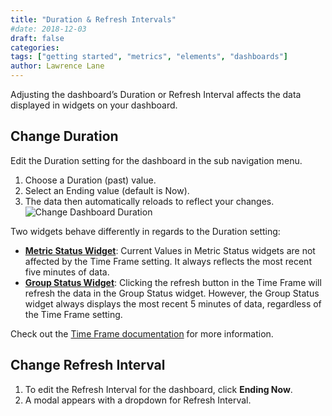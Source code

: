 ```yaml
---
title: "Duration & Refresh Intervals"
#date: 2018-12-03
draft: false
categories:
tags: ["getting started", "metrics", "elements", "dashboards"]
author: Lawrence Lane
---
```


Adjusting the dashboard’s Duration or Refresh Interval affects the data displayed in widgets on your dashboard.

## Change Duration
Edit the Duration setting for the dashboard in the sub navigation menu.

1. Choose a Duration (past) value.
2. Select an Ending value (default is Now).
3. The data then automatically reloads to reflect your changes.
![Change Dashboard Duration](/images/_index/change-dashboard-duration.png)

Two widgets behave differently in regards to the Duration setting:

 - [**Metric Status Widget**][1]: Current Values in Metric Status widgets are not affected by the Time Frame setting. It always reflects the most recent five minutes of data.
 - [**Group Status Widget**][2]: Clicking the refresh button in the Time Frame will refresh the data in the Group Status widget. However, the Group Status widget always displays the most recent 5 minutes of data, regardless of the Time Frame setting.

Check out the [Time Frame documentation][3] for more information.

## Change Refresh Interval
1. To edit the Refresh Interval for the dashboard, click **Ending Now**.
2. A modal appears with a dropdown for Refresh Interval.

[1]: adfa
[2]: afa
[3]: adfa
